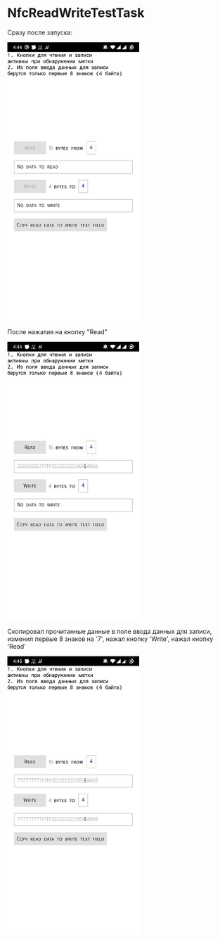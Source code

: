# NfcReadWriteTestTask
Сразу после запуска:

<img src="https://github.com/Yurter/NfcReadWriteTestTask/blob/master/screenshots/1.jpg" width=300>

После нажатия на кнопку "Read"

<img src="https://github.com/Yurter/NfcReadWriteTestTask/blob/master/screenshots/2.jpg" width=300>

Скопировал прочитанные данные в поле ввода данных для записи, 
изменил первые 8 знаков на '7', нажал кнопку 'Write', нажал кнопку 'Read'

<img src="https://github.com/Yurter/NfcReadWriteTestTask/blob/master/screenshots/3.jpg" width=300>

